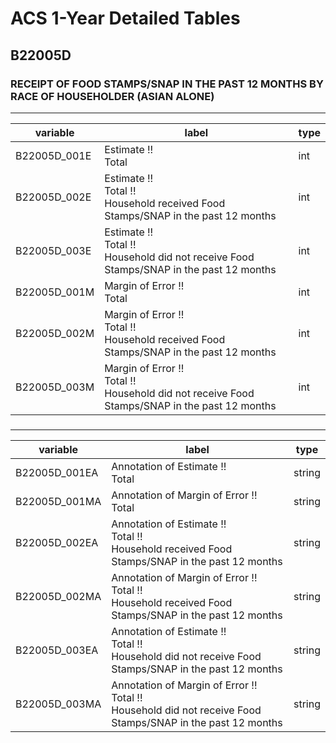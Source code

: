 # ACS 1-Year Detailed Tables

## B22005D

### RECEIPT OF FOOD STAMPS/SNAP IN THE PAST 12 MONTHS BY RACE OF HOUSEHOLDER (ASIAN ALONE)

___

| variable | label | type |
| ----- | ----- | ----- |
| B22005D_001E | Estimate !!<br>Total | int |
| B22005D_002E | Estimate !!<br>Total !!<br>Household received Food Stamps/SNAP in the past 12 months | int |
| B22005D_003E | Estimate !!<br>Total !!<br>Household did not receive Food Stamps/SNAP in the past 12 months | int |
| B22005D_001M | Margin of Error !!<br>Total | int |
| B22005D_002M | Margin of Error !!<br>Total !!<br>Household received Food Stamps/SNAP in the past 12 months | int |
| B22005D_003M | Margin of Error !!<br>Total !!<br>Household did not receive Food Stamps/SNAP in the past 12 months | int |
### 

___

| variable | label | type |
| ----- | ----- | ----- |
| B22005D_001EA | Annotation of Estimate !!<br>Total | string |
| B22005D_001MA | Annotation of Margin of Error !!<br>Total | string |
| B22005D_002EA | Annotation of Estimate !!<br>Total !!<br>Household received Food Stamps/SNAP in the past 12 months | string |
| B22005D_002MA | Annotation of Margin of Error !!<br>Total !!<br>Household received Food Stamps/SNAP in the past 12 months | string |
| B22005D_003EA | Annotation of Estimate !!<br>Total !!<br>Household did not receive Food Stamps/SNAP in the past 12 months | string |
| B22005D_003MA | Annotation of Margin of Error !!<br>Total !!<br>Household did not receive Food Stamps/SNAP in the past 12 months | string |

